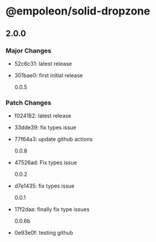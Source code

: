 # @empoleon/solid-dropzone

## 2.0.0

### Major Changes

- 52c6c31: latest release
- 301bae0: first initial release

  0.0.5

### Patch Changes

- f024182: latest release
- 33dde39: fix types issue
- 77f64a3: update github actions

  0.0.8

- 47526ad: Fix types issue

  0.0.2

- d7e1435: fix types issue

  0.0.1

- 17f2daa: finally fix type issues

  0.0.6b

- 0e93e0f: testing github

